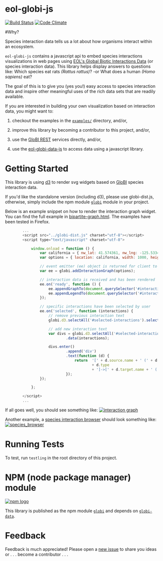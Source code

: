 eol-globi-js
============

[![Build Status](https://travis-ci.org/jhpoelen/eol-globi-js.svg?branch=master)](https://travis-ci.org/jhpoelen/eol-globi-js)
[![Code Climate](https://codeclimate.com/github/jhpoelen/eol-globi-js/badges/gpa.svg)](https://codeclimate.com/github/jhpoelen/eol-globi-js)

#Why?

Species interaction data tells us a lot about how organisms interact within an ecosystem.

```eol-globi-js``` contains a javascript api to embed species interactions visualizations in web pages using [EOL's Global Biotic Interactions Data](http://github.com/jhpoelen/eol-globi-data/) (or species interaction data). This library helps display answers to questions like: Which species eat rats _(Rattus rattus)_? -or What does a human _(Homo sapiens)_ eat?

The goal of this is to give you (yes you!) easy access to species interaction data and inspire other meaningful uses of the rich data sets that are readily available.

If you are interested in building your own visualization based on interaction data, you might want to:

1. checkout the examples in the  [```examples/```](https://github.com/jhpoelen/eol-globi-js/tree/master/examples) directory, and/or,

2. improve this library by becoming a contributor to this project, and/or,

3. use the [GloBI REST](http://github.com/jhpoelen/eol-globi-data/wiki/rest) services directly, and/or,

4. use the [eol-globi-data-js](http://github.com/jhpoelen/eol-globi-data-js) to access data using a javascript library.


# Getting Started

This library is using [d3](http://d3js.org) to render svg widgets based on [GloBI](http://github.com/jhpoelen/eol-globi-data) species interaction data.

If you'd like the standalone version (including d3), please use globi-dist.js, otherwise, simply include the npm module [```globi```](https://npmjs.org/package/globi) module in your project.

Below is an example snippet on how to render the interaction graph widget.  You can find the full example in [bipartite-graph.html](https://github.com/jhpoelen/eol-globi-js/tree/master/examples/bipartite-graph.html]).  The examples have been tested in Firefox.

```javascript
        ...
        <script src="../globi-dist.js" charset="utf-8"></script>
        <script type="text/javascript" charset="utf-8">

            window.onload = function () {
                var california = { nw_lat: 41.574361, nw_lng: -125.533448, se_lat: 32.750323, se_lng: -114.744873};
                var options = { location: california, width: 1000, height: 500 };

                // event emitter (ee) object is returned for client to respond to events
                var ee = globi.addInteractionGraph(options);

                // interaction data is received and has been rendered
                ee.on('ready', function () {
                    ee.appendGraphTo(document.querySelector('#interaction_graph'));
                    ee.appendLegendTo(document.querySelector('#interaction_graph_legend'));
                });

                // specific interactions have been selected by user
                ee.on('selected', function (interactions) {
                    // remove previous interaction text
                    globi.d3.selectAll('#selected-interactions').selectAll('div').remove();

                    // add new interaction text
                    var divs = globi.d3.selectAll('#selected-interactions').selectAll('div')
                            .data(interactions);

                    divs.enter()
                            .append('div')
                            .text(function (d) {
                                return  '[' + d.source.name + ' (' + d.source.id + ')]-[:'
                                        + d.type
                                        + ']->[' + d.target.name + ' (' + d.target.id + ')]';
                            });
                });

            };

        </script>
        ...
```

If all goes well, you should see something like: [![interaction graph](https://s3-us-west-2.amazonaws.com/bioticinteractions/interaction-graph.png)](https://github.com/jhpoelen/eol-globi-js/tree/master/examples/bipartite-graph.html)

Another example, a [species interaction browser](https://github.com/jhpoelen/eol-globi-js/tree/master/examples/species_interaction_browser.html) should look something like: [![species_browser](https://s3-us-west-2.amazonaws.com/bioticinteractions/interaction-browser.png)](https://github.com/jhpoelen/eol-globi-js/tree/master/examples/species_interaction_browser.html)


# Running Tests
To test, run ```testling``` in the root directory of this project.

# NPM (node package manager) module
[![npm logo](https://npmjs.org/static/npm.png)](http://npmjs.org)

This library is published as the npm module [```globi```](https://npmjs.org/package/globi) and depends on [```globi-data```](https://npmjs.org/package/globi-data).

# Feedback
 Feedback is much appreciated! Please open a [new issue](http://github.com/jhpoelen/eol-globi-js/issues/new) to share you ideas or . . . become a contributor . . .
